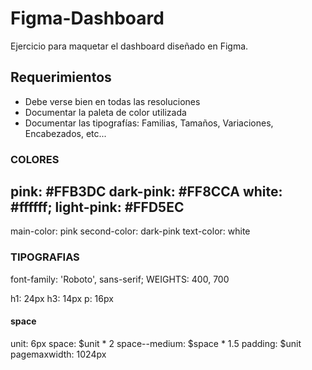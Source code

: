 # Figma-Dashboard
Ejercicio para maquetar el dashboard diseñado en Figma.

## Requerimientos
- Debe verse bien en todas las resoluciones
- Documentar la paleta de color utilizada
- Documentar las tipografías: Familias, Tamaños, Variaciones, Encabezados, etc...


### COLORES

pink: #FFB3DC
dark-pink: #FF8CCA
white: #ffffff;
light-pink: #FFD5EC
--
main-color: pink
second-color: dark-pink
text-color: white


### TIPOGRAFIAS
 font-family: 'Roboto', sans-serif;
 WEIGHTS: 400, 700

 h1: 24px
 h3: 14px
 p: 16px

#### space

unit: 6px
space: $unit * 2
space--medium: $space * 1.5
padding: $unit
pagemaxwidth: 1024px



